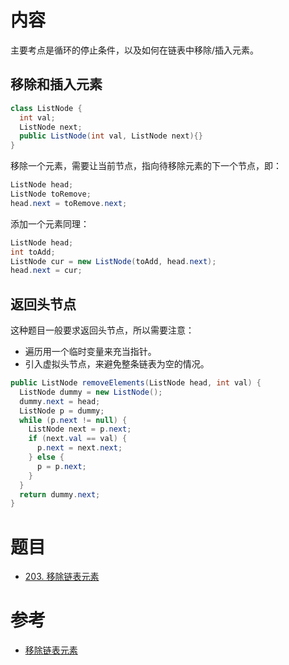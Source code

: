 
# 内容
主要考点是循环的停止条件，以及如何在链表中移除/插入元素。

## 移除和插入元素

```java
class ListNode {
  int val;
  ListNode next;
  public ListNode(int val, ListNode next){}
}
```

移除一个元素，需要让当前节点，指向待移除元素的下一个节点，即：

```java
ListNode head;
ListNode toRemove;
head.next = toRemove.next;
```

添加一个元素同理：

```java
ListNode head;
int toAdd;
ListNode cur = new ListNode(toAdd, head.next);
head.next = cur;
```


## 返回头节点

这种题目一般要求返回头节点，所以需要注意：
- 遍历用一个临时变量来充当指针。
- 引入虚拟头节点，来避免整条链表为空的情况。

```java
public ListNode removeElements(ListNode head, int val) {
  ListNode dummy = new ListNode();
  dummy.next = head;
  ListNode p = dummy;
  while (p.next != null) {
    ListNode next = p.next;
    if (next.val == val) {
      p.next = next.next;
    } else {
      p = p.next;
    }
  }
  return dummy.next;
}
```


# 题目

- [203. 移除链表元素](https://leetcode.cn/problems/remove-linked-list-elements/)

# 参考

- [移除链表元素](https://programmercarl.com/0203.%E7%A7%BB%E9%99%A4%E9%93%BE%E8%A1%A8%E5%85%83%E7%B4%A0.html#%E7%AE%97%E6%B3%95%E5%85%AC%E5%BC%80%E8%AF%BE)